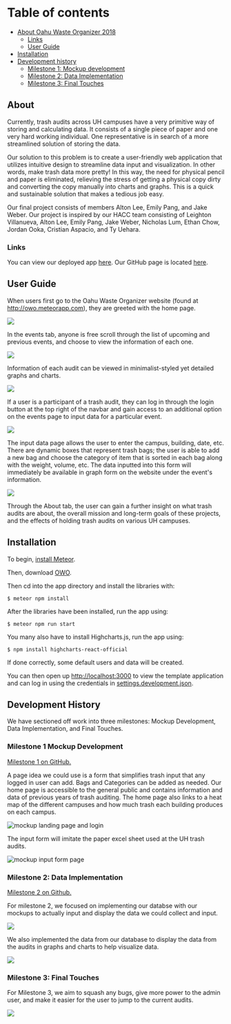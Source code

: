 # Table of contents

* [About Oahu Waste Organizer 2018](#about)
  * [Links](#links)
  * [User Guide](#user-guide)
* [Installation](#installation)
* [Development history](#development-history)
  * [Milestone 1: Mockup development](#milestone-1-mockup-development)
  * [Milestone 2: Data Implementation](#milestone-2-data-implementation)
  * [Milestone 3: Final Touches](#milestone-3-final-touches)

## About
Currently, trash audits across UH campuses have a very primitive way of storing and calculating data. It consists of a single piece of paper and one very hard working individual. One representative is in search of a more streamlined solution of storing the data.

Our solution to this problem is to create a user-friendly web application that utilizes intuitive design to streamline data input and visualization. In other words, make trash data more pretty! In this way, the need for physical pencil and paper is eliminated, relieving the stress of getting a physical copy dirty and converting the copy manually into charts and graphs. This is a quick and sustainable solution that makes a tedious job easy.

Our final project consists of members Alton Lee, Emily Pang, and Jake Weber. Our project is inspired by our HACC team consisting of Leighton Villanueva, Alton Lee, Emily Pang, Jake Weber, Nicholas Lum, Ethan Chow, Jordan Ooka, Cristian Aspacio, and Ty Uehara.

### Links
You can view our deployed app <a href="http://owo.meteorapp.com/">here</a>.
Our GitHub page is located <a href="https://github.com/oahu-waste-organizer/oahu-waste-organizer/">here</a>.

## User Guide

When users first go to the Oahu Waste Organizer website (found at http://owo.meteorapp.com), they are greeted with the home page.

![](images/landing.PNG)

In the events tab, anyone is free scroll through the list of upcoming and previous events, and choose to view the information of each one.

![](images/events-nonuser.PNG)

Information of each audit can be viewed in minimalist-styled yet detailed graphs and charts. 

![](images/charts.png)

If a user is a participant of a trash audit, they can log in through the login button at the top right of the navbar and gain access to an additional option on the events page to input data for a particular event.

![](images/events.PNG)

The input data page allows the user to enter the campus, building, date, etc. There are dynamic boxes that represent trash bags; the user is able to add a new bag and choose the category of item that is sorted in each bag along with the weight, volume, etc. The data inputted into this form will immediately be available in graph form on the website under the event's information.

![](images/input.PNG)

Through the About tab, the user can gain a further insight on what trash audits are about, the overall mission and long-term goals of these projects, and the effects of holding trash audits on various UH campuses.

## Installation
To begin, <a href="https://www.meteor.com/install">install Meteor</a>.

Then, download <a href="https://github.com/oahu-waste-organizer/oahu-waste-organizer">OWO</a>.

Then cd into the app directory and install the libraries with:
<div class="highlight">
<code>$ meteor npm install
</code>
</div>

After the libraries have been installed, run the app using:
<div class="highlight">
<code>$ meteor npm run start
</code>
</div>

You many also have to install Highcharts.js, run the app using:
<div class="highlight">
<code>$ npm install highcharts-react-official
</code>
</div>

If done correctly, some default users and data will be created. 

You can then open up <a href="http://localhost:3000/#/">http://localhost:3000</a> to view the template application and can log in using the credentials in <a href="https://github.com/ics-software-engineering/meteor-application-template-react/blob/master/config/settings.development.json">settings.development.json</a>.

## Development History
We have sectioned off work into three milestones: Mockup Development, Data Implementation, and Final Touches.

### Milestone 1 Mockup Development
<a href=https://github.com/oahu-waste-organizer/oahu-waste-organizer/projects/1>Milestone 1 on GitHub.</a>

A page idea we could use is a form that simplifies trash input that any logged in user can add. Bags and Categories can be added as needed. Our home page is accessible to the general public and contains information and data of previous years of trash auditing. The home page also links to a heat map of the different campuses and how much trash each building produces on each campus.

![mockup landing page and login](/images/landing-page.jpg)

The input form will imitate the paper excel sheet used at the UH trash audits.

![mockup input form page](/images/input-form.png)

### Milestone 2: Data Implementation
<a href=https://github.com/oahu-waste-organizer/oahu-waste-organizer/projects/2>Milestone 2 on Github.</a>

For milestone 2, we focused on implementing our databse with our mockups to actually input and display the data we could collect and input.

![](images/input.PNG)

We also implemented the data from our database to display the data from the audits in graphs and charts to help visualize data.

![](images/charts.PNG)

### Milestone 3: Final Touches
For Milestone 3, we aim to squash any bugs, give more power to the admin user, and make it easier for the user to jump to the current audits.

![](images/about.PNG)

